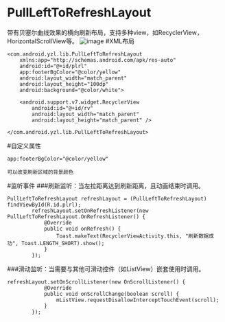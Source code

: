 # PullLeftToRefreshLayout
带有贝塞尔曲线效果的横向刷新布局，支持多种view，如RecyclerView，HorizontalScrollView等。
![image](https://github.com/yzl520/PullLeftToRefreshLayout/raw/master/image/UI.gif)
#XML布局
```
<com.android.yzl.lib.PullLeftToRefreshLayout
    xmlns:app="http://schemas.android.com/apk/res-auto"
    android:id="@+id/plrl"
    app:footerBgColor="@color/yellow"
    android:layout_width="match_parent"
    android:layout_height="100dp"
    android:background="@color/white">

    <android.support.v7.widget.RecyclerView
        android:id="@+id/rv"
        android:layout_width="match_parent"
        android:layout_height="match_parent" />

</com.android.yzl.lib.PullLeftToRefreshLayout>
```
#自定义属性
```
app:footerBgColor="@color/yellow"
```
    可以改变刷新区域的背景颜色
#监听事件
###刷新监听：当左拉距离达到刷新距离，且动画结束时调用。
```
PullLeftToRefreshLayout refreshLayout = (PullLeftToRefreshLayout) findViewById(R.id.plrl);
        refreshLayout.setOnRefreshListener(new PullLeftToRefreshLayout.OnRefreshListener() {
            @Override
            public void onRefresh() {
                Toast.makeText(RecyclerViewActivity.this, "刷新数据成功", Toast.LENGTH_SHORT).show();
            }
        });
```
###滑动监听：当需要与其他可滑动控件（如ListView）嵌套使用时调用。
```
refreshLayout.setOnScrollListener(new OnScrollListener() {
            @Override
            public void onScrollChange(boolean scroll) {
                mListView.requestDisallowInterceptTouchEvent(scroll);
            }
        });
```
